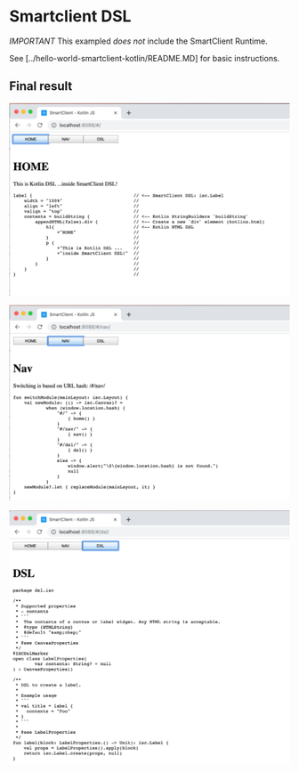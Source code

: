 # Smartclient DSL

*IMPORTANT* This exampled *does not* include the SmartClient Runtime.

See [../hello-world-smartclient-kotlin/README.MD] for basic instructions.

## Final result

![SmartClient DSL + Kotlin DSL (1)](images/home.png "SmartClient DSL + Kotlin DSL (1)")

![SmartClient DSL + Kotlin DSL (1)](images/nav.png "SmartClient DSL + Kotlin DSL (1)")

![SmartClient DSL + Kotlin DSL (1)](images/dsl.png "SmartClient DSL + Kotlin DSL (1)")
